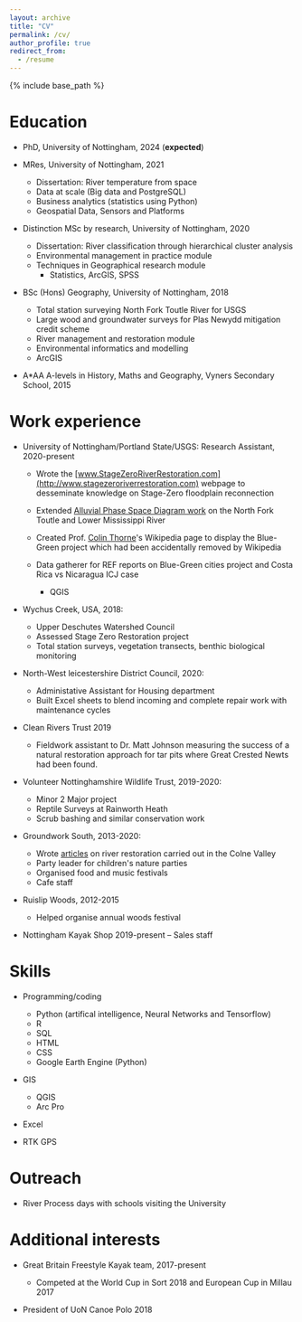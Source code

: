 ```yaml
---
layout: archive
title: "CV"
permalink: /cv/
author_profile: true
redirect_from:
  - /resume
---
```


{% include base_path %}

Education
======
* PhD, University of Nottingham, 2024 (**expected**)
* MRes, University of Nottingham, 2021
  * Dissertation: River temperature from space
  * Data at scale (Big data and PostgreSQL)
  * Business analytics (statistics using Python)
  * Geospatial Data, Sensors and Platforms
* Distinction MSc by research, University of Nottingham, 2020
  * Dissertation: River classification through hierarchical cluster analysis
  * Environmental management in practice module
  * Techniques in Geographical research module
    * Statistics, ArcGIS, SPSS
* BSc (Hons) Geography, University of Nottingham, 2018
  * Total station surveying North Fork Toutle River for USGS
  * Large wood and groundwater surveys for Plas Newydd mitigation credit scheme
  * River management and restoration module
  * Environmental informatics and modelling
  * ArcGIS

* A*AA A-levels in History, Maths and Geography, Vyners Secondary School, 2015

Work experience
======
* University of Nottingham/Portland State/USGS: Research Assistant, 2020-present
  * Wrote the [www.StageZeroRiverRestoration.com](http://www.stagezeroriverrestoration.com) webpage to desseminate knowledge on Stage-Zero floodplain reconnection   
  * Extended [Alluvial Phase Space Diagram work](https://agupubs.onlinelibrary.wiley.com/doi/full/10.1029/2018JF004843) on the North Fork Toutle and Lower Mississippi River
  * Created Prof. [Colin Thorne](https://www.nottingham.ac.uk/geography/people/colin.thorne)'s Wikipedia page to display the Blue-Green project which had been accidentally removed by Wikipedia 
  
  * Data gatherer for REF reports on Blue-Green cities project and Costa Rica vs Nicaragua ICJ case
    * QGIS


* Wychus Creek, USA, 2018: 
  * Upper Deschutes Watershed Council
  * Assessed Stage Zero Restoration project 
  * Total station surveys, vegetation transects, benthic biological monitoring

* North-West leicestershire District Council, 2020:
  * Administative Assistant for Housing department
  * Built Excel sheets to blend incoming and complete repair work with maintenance cycles

* Clean Rivers Trust 2019 
  * Fieldwork assistant to Dr. Matt Johnson measuring the success of a natural restoration approach for tar pits where Great Crested Newts had been found.

* Volunteer Nottinghamshire Wildlife Trust, 2019-2020:
  * Minor 2 Major project 
  * Reptile Surveys at Rainworth Heath
  * Scrub bashing and similar conservation work

* Groundwork South, 2013-2020:
  * Wrote [articles](http://colnecan.org.uk/index.php/all-news/564-river-improvement-works-at-uxbridge-moor) on river restoration carried out in the Colne Valley
  * Party leader for children's nature parties 
  * Organised food and music festivals 
  * Cafe staff

* Ruislip Woods, 2012-2015
  * Helped organise annual woods festival

* Nottingham Kayak Shop 2019-present – Sales staff
  
Skills
======
* Programming/coding
  * Python (artifical intelligence, Neural Networks and Tensorflow)
  * R
  * SQL
  * HTML 
  * CSS
  * Google Earth Engine (Python)

* GIS
  * QGIS
  * Arc Pro

* Excel

* RTK GPS


  

Outreach
======
* River Process days with schools visiting the University
  
Additional interests 
======
* Great Britain Freestyle Kayak team, 2017-present 
  * Competed at the World Cup in Sort 2018 and European Cup in Millau 2017

* President of UoN Canoe Polo 2018
